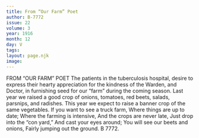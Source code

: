 ```yaml
---
title: From “Our Farm” Poet
author: B-7772
issue: 22
volume: 3
year: 1916
month: 12
day: V
tags:
layout: page.njk
image:
---
```

FROM “OUR FARM” POET       The patients in the tuberculosis hospital, desire to express their hearty appreciation for the kindness of the Warden, and Doctor, in furnishing seed for our “farm” during the coming season.       Last year we raised a good crop of onions, tomatoes, red beets, salads, parsnips, and radishes. This year we expect to raise a banner crop of the same vegetables.       If you want to see a truck farm,    Where things are up to date;    Where the farming is intensive,    And the crops are never late,    Just drop into the “con yard,”    And cast your eyes around;    You will see our beets and onions,   Fairly jumping out the ground.    B 7772. 
